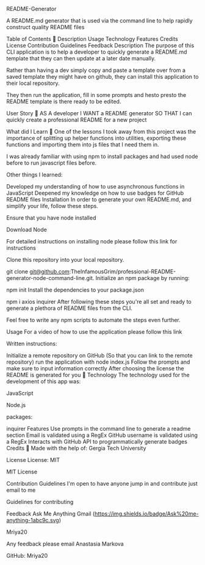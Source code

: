 README-Generator

A README.md generator that is used via the command line to help rapidly construct quality README files

Table of Contents 📃
Description
Usage
Technology
Features
Credits
License
Contribution Guidelines
Feedback
Description
The purpose of this CLI application is to help a developer to quickly generate a README.md template that they can then update at a later date manually.

Rather than having a dev simply copy and paste a template over from a saved template they might have on github, they can install this application to their local repository.

They then run the application, fill in some prompts and hesto presto the README template is there ready to be edited.

User Story 👤
AS A developer I WANT a README generator SO THAT I can quickly create a professional README for a new project

What did I Learn 🏫
One of the lessons I took away from this project was the importance of splitting up helper functions into utilities, exporting these functions and importing them into js files that I need them in.

I was already familiar with using npm to install packages and had used node before to run javascript files before.

Other things I learned:

Developed my understanding of how to use asynchronous functions in JavaScript
Deepened my knowledge on how to use badges for GitHub README files
Installation
In order to generate your own README.md, and simplify your life, follow these steps.

Ensure that you have node installed

Download Node

For detailed instructions on installing node please follow this link for instructions

Clone this repository into your local repository.

git clone git@github.com:TheInfamousGrim/professional-README-generator-node-command-line.git.
Initialize an npm package by running:

npm init
Install the dependencies to your package.json

npm i axios inquirer
After following these steps you're all set and ready to generate a plethora of README files from the CLI.

Feel free to write any npm scripts to automate the steps even further.

Usage
For a video of how to use the application please follow this link

Written instructions:

Initialize a remote repository on GitHub (So that you can link to the remote repository)
run the application with node index.js
Follow the prompts and make sure to input information correctly
After choosing the license the README is generated for you 🙌
Technology
The technology used for the development of this app was:

JavaScript

Node.js

packages:


inquirer
Features
Use prompts in the command line to generate a readme section
Email is validated using a RegEx
GitHub username is validated using a RegEx
Interacts with GitHub API to programmatically generate badges
Credits
🙏 Made with the help of:
Gergia Tech University

License
License: MIT

MIT License

Contribution Guidelines
I'm open to have anyone jump in and contribute just email to me

Guidelines for contributing

Feedback
Ask Me Anything Gmail
(https://img.shields.io/badge/Ask%20me-anything-1abc9c.svg)

Mriya20

Any feedback please email Anastasia Markova

GitHub: Mriya20
